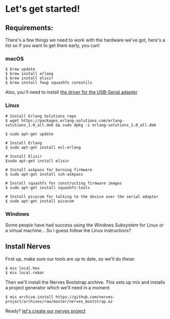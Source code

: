 # Let's get started!

## Requirements:
There's a few things we need to work with the hardware we've got, here's a list so if you want to get them early, you can!

   
### macOS

```
$ brew update
$ brew install erlang
$ brew install elixir
$ brew install fwup squashfs coreutils
```

Also, you'll need to install [the driver for the USB-Serial adapter](http://www.ftdichip.com/Drivers/VCP/MacOSX/FTDIUSBSerialDriver_v2_3.dmg)

   
### Linux

```
# Install Erlang Solutions repo
$ wget https://packages.erlang-solutions.com/erlang-solutions_1.0_all.deb && sudo dpkg -i erlang-solutions_1.0_all.deb

$ sudo apt-get update

# Install Erlang
$ sudo apt-get install esl-erlang

# Install Elixir
$sudo apt-get install elixir

# Install askpass for burning firmware
$ sudo apt-get install ssh-askpass

# Install squashfs for constructing firmware images
$ sudo apt-get install squashfs-tools

# Install picocom for talking to the device over the serial adaptor
$ sudo apt-get install picocom
```

### Windows

Some people have had success using the Windows Subsystem for Linux or a virtual machine... So I guess follow the Linux instructions?


## Install Nerves

First up, make sure our tools are up to date, so we'll do these:

```
$ mix local.hex
$ mix local.rebar
```

Then we'll install the Nerves Bootstrap archive. This sets up mix and installs a project generator which we'll need in a moment.

```
$ mix archive.install https://github.com/nerves-project/archives/raw/master/nerves_bootstrap.ez
```

Ready? [let's create our nerves project](01_mix_nerves_new)
